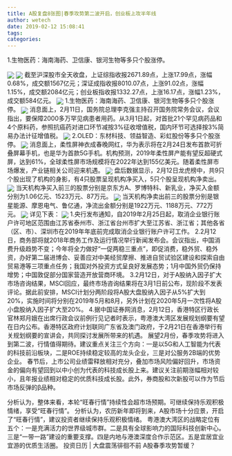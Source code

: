 ```yaml
---
title: A股复盘8张图|春季攻势第二波开启，创业板上攻半年线
author: wetech
date: 2019-02-12 15:08:41
tags: 
categories: 
---
```

1.生物医药：海南海药、卫信康、银河生物等多只个股涨停。
<!-- more -->
<img align="center" border="0" src="https://imgcdn.yicai.com/uppics/images/2019/02/8500f9c123c1d321598c3932a7d3e161.jpg" />
<img align="center" border="0" src="https://imgcdn.yicai.com/uppics/images/2019/02/42bbf63e4715d5467eca78fb0b65ffe3.jpg" />
截至沪深股市全天收盘，上证综指收报2671.89点，上涨17.99点，涨幅0.68%，成交额1567亿元；深证成指收报8010.07点，上涨91.02点，涨幅1.15%，成交额2084亿元；创业板指收报1332.27点，上涨16.17点，涨幅1.23%，成交额584亿元。
<img align="center" border="0" src="https://imgcdn.yicai.com/uppics/images/2019/02/dda738f2378df08010e298ca3d3eaae6.jpg" />
1.生物医药：海南海药、卫信康、银河生物等多只个股涨停。
<img align="center" border="0" src="https://imgcdn.yicai.com/uppics/images/2019/02/6cdb02c98cf10c96d414985e3f38d17e.jpg" />
消息面上，2月11日，国务院总理李克强主持召开国务院常务会议，会议指出，要保障2000多万罕见病患者用药。从3月1日起，对首批21个罕见病药品和4个原料药，参照抗癌药对进口环节减按3%征收增值税，国内环节可选择按3%简易办法计征增值税。
<img align="center" border="0" src="https://imgcdn.yicai.com/uppics/images/2019/02/22d33f197be0d5c8e25d79b13fa48887.jpg" />
2.OLED：东材科技、领益智造、彩虹股份等多只个股涨停。
<img align="center" border="0" src="https://imgcdn.yicai.com/uppics/images/2019/02/ccfc9f79872a1ac4e732cc41e37828bf.jpg" />
消息面上，柔性屏神衣成春晚网红，华为表示将在2月24日发布首款可折叠屏幕手机，也是华为首款5G手机。机构预测，2019年柔性屏产能有望反超硬式屏，达到61%，全球柔性屏市场规模将在2022年达到155亿美元。随着柔性屏市场爆发，产业链相关公司迎来机遇。
<img align="center" border="0" src="https://imgcdn.yicai.com/uppics/images/2019/02/d76c0bb54e01bc37269b9c9b80e0a0e9.jpg" />
盘后数据显示，2月12日龙虎榜中，共9只个股出现了机构的身影，有4只股票呈现机构净买入，5只个股呈现机构净卖出。
<img align="center" border="0" src="https://imgcdn.yicai.com/uppics/images/2019/02/80178f2a63ce8173cdbcb83d57b3e37a.jpg" />
当天机构净买入前三的股票分别是京东方A、罗博特科、新乳业，净买入金额分别为1.06亿元、1523万元、87万元。
<img align="center" border="0" src="https://imgcdn.yicai.com/uppics/images/2019/02/801f13e7c48c43ab6d820f91cf028320.jpg" />
当天机构净卖出前三的股票分别是银星能源、摩恩电气、鲁亿通，净流出金额分别是1922万元、1188万元、772万元。
<img align="center" border="0" src="https://imgcdn.yicai.com/uppics/images/2019/02/2b1cec530a8d13453385c2aafa818d77.jpg" />
详见下表：
<img align="center" border="0" src="https://imgcdn.yicai.com/uppics/images/2019/02/45fe4c4a44bee8bc938b3a606d9db6d1.jpg" />
1.央行发布通知，自2019年2月25日起，取消企业银行账户许可地区范围由江苏省泰州市、浙江省台州市扩大至江苏省、浙江省；其他各省（区、市）、深圳市在2019年年底前完成取消企业银行账户许可工作。
2.2月12日，商务部将就2018年商务工作及运行情况举行新闻发布会。会议指出，中国消费升级趋势不变；今年将全力做好“一促两稳三重点”，即促消费，稳外贸、稳外资，办好第二届进博会、妥善应对中美经贸摩擦、推进自贸试验区建设和探索自由贸易港等三项重点任务；我国对外投资方式呈良好发展态势；1月中国外贸仍保持增势；中国敦促部分国家营造开放营商环境。
3.2月12日，对于A股纳入因子扩大市场咨询结果，MSCI回应，最终市场咨询结果将在3月1日前公布，现阶段不发表评论。据此前安排，MSCI计划分两阶段将A股大盘股纳入因子从5%扩大到20%，实施时间将分别在2019年5月和8月，另外计划在2020年5月一次性将A股小盘股纳入因子扩大至20%。
4.据中国证券网消息，2月12日，香港特区行政长官林郑月娥在出席行政会议前例行见记者时表示，粤港澳大湾区发展规划纲要有望在日内公布。香港特区政府计划联同广东省及澳门政府，于2月21日在香港举行有关规划纲要的宣讲会，共同探讨发展所带来的机遇。
展望2月份，春季攻势将进入到第二波，行情值得期待。建议重点关注三个方向：一是以5G和人工智能为代表的科技前沿板块，二是ROE持续稳定较高的龙头企业，三是对公服务2B端的优势企业。
春节后，上市公司业绩雷释放相对充分，叠加市场风险偏好回升，市场资金的偏向有望回到以中小创为代表的科技成长股上来。建议关注前期涨幅相对较小，且年报业绩相对稳定的优质科技成长股。此外，券商股和次新股可以作为节后市场反弹的β品种。
 
 
分析认为，整体来看，本轮“旺春行情”持续性会超市场预期。可继续保持乐观积极情绪，享受“旺春行情”。
分析认为，农历新年即将到来，A股市场十分应景，开启了“旺春行情”，建议投资者继续保持乐观积极情绪。
粤港澳大湾区的战略定位有五个：一是充满活力的世界级城市群。二是具有全球影响力的国际科技创新中心。三是“一带一路”建设的重要支撑。四是内地与港澳深度合作示范区。五是宜居宜业宜游的优质生活圈。
投资日历 | 大盘震荡徘徊不前 A股春季攻势暂缓？
